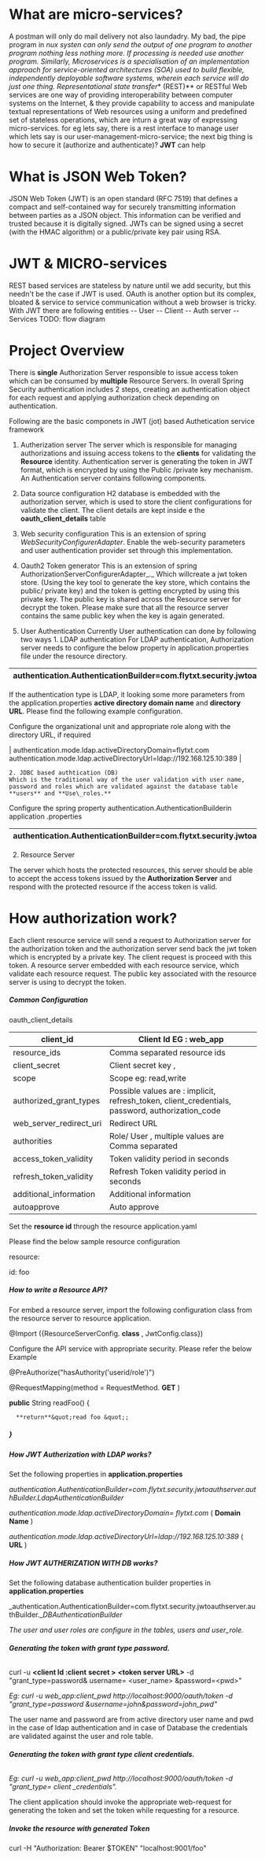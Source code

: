 # What are micro-services?
A postman will only do mail delivery not also laundadry. My bad, the pipe program in *nux systen can only send the output of one program to another program nothing less nothing more. If processing is needed use another program. Similarly, Microservices is a specialisation of an implementation approach for service-oriented architectures (SOA) used to build flexible, independently deployable software systems, wherein each service will do just one thing.
Representational state transfer** (REST)**  or RESTful Web services are one way of providing interoperability between computer systems on the Internet, & they provide capability to access and manipulate textual representations of Web resources using a uniform and predefined set of stateless operations, which are inturn a great way of expressing micro-services. for eg lets say, there is a rest interface to manage user which lets say is our user-management-micro-service; the next big thing is how to secure it (authorize and authenticate)? **JWT** can help

# What is JSON Web Token?

JSON Web Token (JWT) is an open standard (RFC 7519) that defines a compact and self-contained way for securely transmitting information between parties as a JSON object. This information can be verified and trusted because it is digitally signed. JWTs can be signed using a secret (with the HMAC algorithm) or a public/private key pair using RSA.

# JWT & MICRO-services
REST based services are stateless by nature until we add security, but this needn't be the case if JWT is used. OAuth is another option but its complex, bloated & service to service communication without a web browser is tricky.
With JWT there are following entities 
-- User
-- Client
-- Auth server
-- Services
TODO: flow diagram

# Project Overview
There is  **single**  Authorization Server responsible to issue access token which can be consumed by  **multiple**  Resource Servers.  In overall Spring Security authentication includes 2 steps, creating an authentication object for each request and applying authorization check depending on authentication.

Following are the basic componets in  JWT (jot) based  Authetication service  framework

1. Autherization server
The server which is responsible for managing authorizations and issuing access tokens to the  **clients**  for validating the  **Resource** identity. Authentication server is generating the token in JWT format, which is encrypted by using the Public /private key mechanism. An Authentication server contains following components.

  1. Data source configuration
  H2 database is embedded with the authorization server, which is used to store the client configurations for validate the client. The client details are kept inside e the **oauth\_client\_details** table

  2. Web security configuration
  This is an extension of spring _WebSecurityConfigurerAdapter_. Enable the web-security parameters and user authentication provider set through this implementation.

  3. Oauth2 Token generator
  This is an extension of spring AuthorizationServerConfigurerAdapter_._ Which willcreate a jwt token store.  (Using the key tool to generate the key store, which contains the public/ private key) and the token is getting encrypted by using this private key. The public key is shared across the Resource server for decrypt the token. Please make sure that all the resource server contains the same public key when the key is again generated.

  4. User Authentication
  Currently User authentication can done by following two ways
    1. LDAP authentication
    For LDAP authentication, Authorization server needs to configure the below property in application.properties file under the resource directory.

| authentication.AuthenticationBuilder=com.flytxt.security.jwtoauthserver.authBuilder.DBAuthenticationBuilder |
| --- |

If the authentication type is LDAP, it looking some more parameters from the application.properties **active directory domain name** and **directory URL**. Please find the following example configuration.

Configure the organizational unit and appropriate role along with the directory URL, if required

| authentication.mode.ldap.activeDirectoryDomain=flytxt.com 
  authentication.mode.ldap.activeDirectoryUrl=ldap://192.168.125.10:389 
|

    
    2. JDBC based authtication (DB)
    Which is the traditional way of the user validation with user name, password and roles which are validated against the database table **users** and **Use\_roles.**

Configure the spring property authentication.AuthenticationBuilderin application .properties

| authentication.AuthenticationBuilder=com.flytxt.security.jwtoauthserver.authBuilder.LdapAuthenticationBuilder |
| --- |

2. Resource Server

The server which hosts the protected resources, this server should be able to accept the access tokens issued by the  **Authorization Server**  and respond with the protected resource if the access token is valid.

# **How authorization work?**

Each client resource service will send a request to Authorization server for the authorization token and the authorization server send back the jwt token which is encrypted by a private key.  The client request is proceed with this token. A resource server embedded with each resource service, which validate each resource request. The public key associated with the resource server is using to decrypt the token.

##### Common Configuration

oauth\_client\_details

| client\_id | Client Id EG : web\_app |
| --- | --- |
| resource\_ids | Comma separated resource ids   |
| client\_secret | Client secret key , |
| scope | Scope eg: read,write |
| authorized\_grant\_types | Possible values are :  implicit, refresh\_token, client\_credentials, password, authorization\_code |
| web\_server\_redirect\_uri | Redirect URL |
| authorities | Role/ User , multiple values are Comma separated |
| access\_token\_validity | Token validity period in seconds |
| refresh\_token\_validity | Refresh Token validity period in seconds |
| additional\_information | Additional information |
| autoapprove | Auto approve |

Set the **resource id** through the resource application.yaml

Please find the below sample resource configuration

resource:

 id: foo

##### **How to write a Resource API?**

For embed a resource server, import the following configuration class from the resource server to resource application.

@Import ({ResourceServerConfig. **class** , JwtConfig.class})

Configure the API service with appropriate security. Please refer the below Example

@PreAuthorize(&quot;hasAuthority(&#39;userid/role&#39;)&quot;)

@RequestMapping(method = RequestMethod. **GET** )

**public** String readFoo() {

      **return**&quot;read foo &quot;;

##### }

##### **How JWT Autherization with LDAP works?**

Set the following properties in **application.properties**

_authentication.AuthenticationBuilder=com.flytxt.security.jwtoauthserver.authBuilder.LdapAuthenticationBuilder_

_authentication.mode.ldap.activeDirectoryDomain= flytxt.com_     ( **Domain Name** )

_authentication.mode.ldap.activeDirectoryUrl=ldap://192.168.125.10:389_ ( **URL** )

##### **How JWT AUTHERIZATION WITH DB works?**

Set the following database authentication builder properties in **application.properties**

_authentication.AuthenticationBuilder=com.flytxt.security.jwtoauthserver.authBuilder.__DBAuthenticationBuilder_

_The user and user roles are configure in the tables, users and user\_role._

###### **Generating the token with grant type password.**

curl -u **&lt;client Id :client**  **secret &gt;**   **&lt;token server URL&gt;** -d &quot;grant\_type=password&amp; username= &lt;user\_name&gt; &amp;password=&lt;pwd&gt;&quot;

_Eg:  curl -u web\_app:client\_pwd http://localhost:9000/oauth/token -d &quot;grant\_type=password &amp;username=john&amp;password=john\_pwd&quot;_

The user name and password are from active directory user name and pwd in the case of ldap authentication and in case of Database the credentials are validated against the user and role table.

###### **Generating the token with grant type client credentials.**

_Eg: curl -u web\_app:client\_pwd http://localhost:9000/oauth/token -d &quot;grant\_type= client \_credentials&quot;._

The client application should invoke the appropriate web-request for generating the token and set the token while requesting for a resource.

##### Invoke the resource with generated Token

curl -H &quot;Authorization: Bearer $TOKEN&quot; &quot;localhost:9001/foo&quot;
